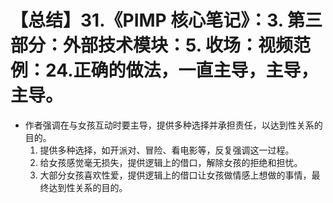 # 【总结】31.《PIMP 核心笔记》：3. 第三部分：外部技术模块：5. 收场：视频范例：24.正确的做法，一直主导，主导，主导。

-   作者强调在与女孩互动时要主导，提供多种选择并承担责任，以达到性关系的目的。
    1.  提供多种选择，如开派对、冒险、看电影等，反复强调这一过程。
    2.  给女孩感觉毫无损失，提供逻辑上的借口，解除女孩的拒绝和担忧。
    3.  大部分女孩喜欢性爱，提供逻辑上的借口让女孩做情感上想做的事情，最终达到性关系的目的。